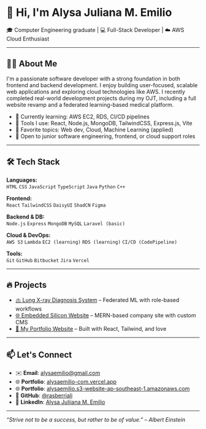 # 👋 Hi, I'm Alysa Juliana M. Emilio

🎓 Computer Engineering graduate | 💻 Full-Stack Developer | ☁️ AWS Cloud Enthusiast

---

## 🧑‍💻 About Me

I'm a passionate software developer with a strong foundation in both frontend and backend development. I enjoy building user-focused, scalable web applications and exploring cloud technologies like AWS. I recently completed real-world development projects during my OJT, including a full website revamp and a federated learning-based medical platform.

- 🔧 Currently learning: AWS EC2, RDS, CI/CD pipelines
- 🚀 Tools I use: React, Node.js, MongoDB, TailwindCSS, Express.js, Vite
- 🧠 Favorite topics: Web dev, Cloud, Machine Learning (applied)
- 💼 Open to junior software engineering, frontend, or cloud support roles

---

## 🛠️ Tech Stack

**Languages:**  
`HTML` `CSS` `JavaScript` `TypeScript` `Java` `Python` `C++`

**Frontend:**  
`React` `TailwindCSS` `DaisyUI` `ShadCN` `Figma`

**Backend & DB:**  
`Node.js` `Express` `MongoDB` `MySQL` `Laravel (basic)`

**Cloud & DevOps:**  
`AWS S3` `Lambda` `EC2 (learning)` `RDS (learning)` `CI/CD (CodePipeline)`

**Tools:**  
`Git` `GitHub` `Bitbucket` `Jira` `Vercel`

---

## 🔥 Projects

- [🫁 Lung X-ray Diagnosis System](https://github.com/rasberriali/lung-xray-fedml) – Federated ML with role-based workflows  
- [🌐 Embedded Silicon Website](https://github.com/rasberriali/embedded-silicon) – MERN-based company site with custom CMS  
- [💼 My Portfolio Website](https://alysaemilio-com.vercel.app) – Built with React, Tailwind, and love

---

## 📫 Let's Connect

- ✉️ **Email**: [alysaemilio@gmail.com](mailto:alysaemilio@gmail.com)  
- 🌐 **Portfolio**: [alysaemilio-com.vercel.app](https://alysaemilio-com.vercel.app)
- 🌐 **Portfolio**: [alysaemilio.s3-website-ap-southeast-1.amazonaws.com](http://alysaemilio.s3-website-ap-southeast-1.amazonaws.com)  
- 🐙 **GitHub**: [@rasberriali](https://github.com/rasberriali)  
- 💼 **LinkedIn**: [Alysa Juliiana M. Emilio](https://www.linkedin.com/in/alysa-juliana-emilio-33a195227/)

---

_“Strive not to be a success, but rather to be of value.” – Albert Einstein_

